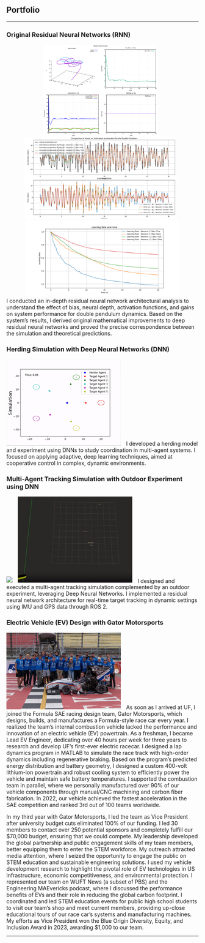 ## Portfolio

---
### Original Residual Neural Networks (RNN)
<div style="text-align: center;">
  <img src="images/rnn.png?raw=true" width="300px" style="margin-right: 10px;"/>
  <img src="images/Figure_1.png?raw=true" width="400px" style="margin-right: 10px;"/>
  <img src="images/Figure_2.png?raw=true" width="400px"/>
</div>
I conducted an in-depth residual neural network architectural analysis to understand the effect of bias, neural depth, activation functions, and gains on system performance for double pendulum dynamics.  Based on the system’s results, I derived
original mathematical improvements to deep residual neural networks and proved the precise correspondence between the simulation and theoretical predictions.
    
### Herding Simulation with Deep Neural Networks (DNN)
  <img src="images/herding.gif?raw=true" width="300px" style="margin-right: 10px;"/>
I developed a herding model and experiment using DNNs to study coordination in multi-agent systems. I focused on applying adaptive, deep learning techniques, aimed at cooperative control in complex, dynamic environments.

### Multi-Agent Tracking Simulation with Outdoor Experiment using DNN
  <img src="images/drone.gif?raw=true" width="300px" style="margin-right: 10px;"/>
    <img src="images/dronesim.gif?raw=true" width="300px" style="margin-right: 10px;"/>
I designed and executed a multi-agent tracking simulation complemented by an outdoor experiment, leveraging Deep Neural Networks. I implemented a residual neural network architecture for real-time target tracking in dynamic settings using IMU and GPS data through ROS 2.

### Electric Vehicle (EV) Design with Gator Motorsports
  <img src="images/gms.png?raw=true" width="300px" style="margin-right: 10px;"/>
    As soon as I arrived at UF, I joined the Formula SAE racing design team, Gator Motorsports, which
designs, builds, and manufactures a Formula-style race car every year. I realized the team’s internal
combustion vehicle lacked the performance and innovation of an electric vehicle (EV) powertrain. As a
freshman, I became Lead EV Engineer, dedicating over 40 hours per week for three years to research and
develop UF’s first-ever electric racecar. I designed a lap dynamics program in MATLAB to simulate the
race track with high-order dynamics including regenerative braking. Based on the program’s predicted
energy distribution and battery geometry, I designed a custom 400-volt lithium-ion powertrain and
robust cooling system to efficiently power the vehicle and maintain safe battery temperatures. I supported
the combustion team in parallel, where we personally manufactured over 90% of our vehicle components
through manual/CNC machining and carbon fiber fabrication. In 2022, our vehicle achieved the fastest
acceleration in the SAE competition and ranked 3rd out of 100 teams worldwide. 

In my third year with Gator Motorsports, I led the team as Vice President after university budget
cuts eliminated 100% of our funding. I led 30 members to contact over 250 potential sponsors and
completely fulfill our $70,000 budget, ensuring that we could compete. My leadership developed the global
partnership and public engagement skills of my team members, better equipping them to enter the STEM
workforce. My outreach attracted media attention, where I seized the opportunity to engage the public on
STEM education and sustainable engineering solutions. I used my vehicle development research to
highlight the pivotal role of EV technologies in US infrastructure, economic competitiveness, and
environmental protection. I represented our team on WUFT News (a subset of PBS) and the
Engineering MAEvericks podcast, where I discussed the performance benefits of EVs and their role in
reducing the global carbon footprint. I coordinated and led STEM education events for public high school
students to visit our team’s shop and meet current members, providing up-close educational tours of our
race car’s systems and manufacturing machines. My efforts as Vice President won the Blue Origin
Diversity, Equity, and Inclusion Award in 2023, awarding $1,000 to our team.

---
